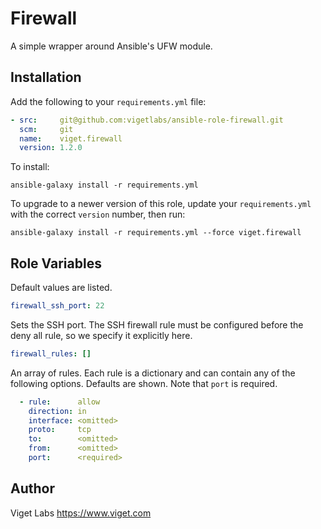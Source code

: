 Firewall
=========

A simple wrapper around Ansible's UFW module.

Installation
------------

Add the following to your `requirements.yml` file:

```yaml
- src:     git@github.com:vigetlabs/ansible-role-firewall.git
  scm:     git
  name:    viget.firewall
  version: 1.2.0
```

To install:

```
ansible-galaxy install -r requirements.yml
```

To upgrade to a newer version of this role, update your `requirements.yml` with the correct `version` number, then run:

```
ansible-galaxy install -r requirements.yml --force viget.firewall
```

Role Variables
--------------

Default values are listed.

```yaml
firewall_ssh_port: 22
```

Sets the SSH port. The SSH firewall rule must be configured before the deny all rule, so we specify it explicitly here.

```yaml
firewall_rules: []
```

An array of rules. Each rule is a dictionary and can contain any of the following options. Defaults are shown. Note that `port` is required.

```yaml
  - rule:      allow
    direction: in
    interface: <omitted>
    proto:     tcp
    to:        <omitted>
    from:      <omitted>
    port:      <required>
```

Author
------

Viget Labs
https://www.viget.com
